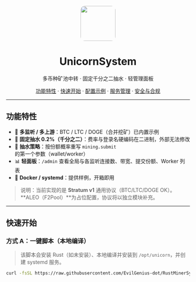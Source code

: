 <p align="center">
  <img src="web/admin/assets/logo.jpg" width="96" height="96" style="border-radius:12px" />
</p>

<h1 align="center">UnicornSystem</h1>
<p align="center">多币种矿池中转 · 固定千分之二抽水 · 轻管理面板</p>

<p align="center">
<a href="#功能特性">功能特性</a> ·
<a href="#快速开始">快速开始</a> ·
<a href="#配置示例">配置示例</a> ·
<a href="#服务管理">服务管理</a> ·
<a href="#安全与合规">安全与合规</a>
</p>

---

## 功能特性

- 🚪 **多监听 / 多上游**：BTC / LTC / DOGE（合并挖矿）已内置示例  
- 🧮 **固定抽水 0.2%（千分之二）**：费率与登录名硬编码在二进制，外部无法修改  
- 🧭 **抽水策略**：按份额概率重写 `mining.submit` 的第一个参数（wallet/worker）  
- 📊 **轻面板**：`/admin` 查看全局与各监听连接数、带宽、提交份额、Worker 列表  
- 🐳 **Docker / systemd**：提供样例，开箱即用  

> 说明：当前实现的是 **Stratum v1** 通用协议（BTC/LTC/DOGE OK）。**ALEO（F2Pool）**为占位配置，协议将以独立模块补充。

---

## 快速开始

### 方式 A：一键脚本（本地编译）
> 该脚本会安装 Rust（如未安装）、本地编译并安装到 `/opt/unicorn`，并创建 systemd 服务。

```bash
curl -fsSL https://raw.githubusercontent.com/EvilGenius-dot/RustMinerSystem/main/install.sh | bash# UnicornSystem